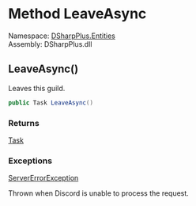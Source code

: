 # Method LeaveAsync

Namespace: [DSharpPlus.Entities](DSharpPlus.Entities.md)  
Assembly: DSharpPlus.dll

## <a id="DSharpPlus_Entities_DiscordGuild_LeaveAsync"></a>LeaveAsync\(\)

Leaves this guild.

```csharp
public Task LeaveAsync()
```

### Returns

[Task](https://learn.microsoft.com/dotnet/api/system.threading.tasks.task)

### Exceptions

[ServerErrorException](DSharpPlus.Exceptions.ServerErrorException.md)

Thrown when Discord is unable to process the request.

